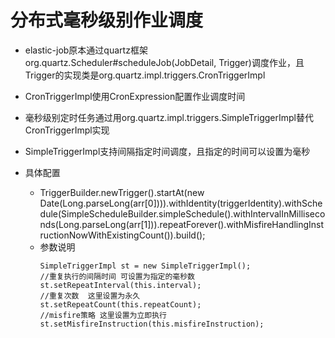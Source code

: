 # 分布式毫秒级别作业调度

- elastic-job原本通过quartz框架org.quartz.Scheduler#scheduleJob(JobDetail, Trigger)调度作业，且Trigger的实现类是org.quartz.impl.triggers.CronTriggerImpl

- CronTriggerImpl使用CronExpression配置作业调度时间

- 毫秒级别定时任务通过用org.quartz.impl.triggers.SimpleTriggerImpl替代CronTriggerImpl实现

- SimpleTriggerImpl支持间隔指定时间调度，且指定的时间可以设置为毫秒

- 具体配置
    - TriggerBuilder.newTrigger().startAt(new Date(Long.parseLong(arr[0]))).withIdentity(triggerIdentity).withSchedule(SimpleScheduleBuilder.simpleSchedule().withIntervalInMilliseconds(Long.parseLong(arr[1])).repeatForever().withMisfireHandlingInstructionNowWithExistingCount()).build();
    - 参数说明
        ```
        SimpleTriggerImpl st = new SimpleTriggerImpl();
        //重复执行的间隔时间 可设置为指定的毫秒数
        st.setRepeatInterval(this.interval);
        //重复次数  这里设置为永久
        st.setRepeatCount(this.repeatCount);
        //misfire策略 这里设置为立即执行
        st.setMisfireInstruction(this.misfireInstruction);
        ```
        

